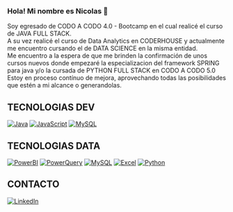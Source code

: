 ### Hola! Mi nombre es Nicolas 👋

Soy egresado de CODO A CODO 4.0 - Bootcamp en el cual realicé el curso de JAVA FULL STACK.
<br>
A su vez realicé el curso de Data Analytics en CODERHOUSE y actualmente me encuentro cursando el de DATA SCIENCE en la misma entidad.
<br>
Me encuentro a la espera de que me brinden la confirmación de unos cursos nuevos donde empezaré la especializacion del framework SPRING para java y/o la cursada de PYTHON FULL STACK en CODO A CODO 5.0
<br>
Estoy en proceso contínuo de mejora, aprovechando todas las posibilidades que estén a mi alcance o generandolas.

## TECNOLOGIAS DEV

 [![Java](https://img.shields.io/badge/Java-007396?style=for-the-badge&logo=java&logoColor=white&labelColor=101010)]()
 [![JavaScript](https://img.shields.io/badge/JavaScript-F7DF1E?style=for-the-badge&logo=javascript&logoColor=white&labelColor=101010)]()
 [![MySQL](https://img.shields.io/badge/MySQL-4479A1?style=for-the-badge&logo=mysql&logoColor=white&labelColor=101010)]()

## TECNOLOGIAS DATA

 [![PowerBI](https://img.shields.io/badge/PowerBI-F7DF1E?style=for-the-badge&logo=excel&logoColor=white&labelColor=101010)]()
 [![PowerQuery](https://img.shields.io/badge/PowerQuery-F7DF1E?style=for-the-badge&logo=excel&logoColor=white&labelColor=101010)]()
 [![MySQL](https://img.shields.io/badge/MySQL-4479A1?style=for-the-badge&logo=mysql&logoColor=white&labelColor=101010)]()
 [![Excel](https://img.shields.io/badge/Excel-3DDC84?style=for-the-badge&logo=excel&logoColor=white&labelColor=101010)]()
 [![Python](https://img.shields.io/badge/Python-yellow?style=for-the-badge&logo=python&logoColor=white&labelColor=101010)]()
 
 ## CONTACTO
 
 [![LinkedIn](https://img.shields.io/badge/LinkedIn-Nicolas_Rolon-0077B5?style=for-the-badge&logo=linkedin&logoColor=white&labelColor=101010)](https://www.linkedin.com/in/nicol%C3%A1s-rol%C3%B3n-21a64a1b1/)
